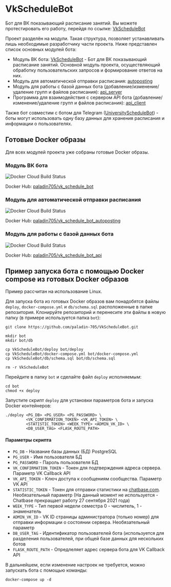 # VkScheduleBot
Бот для ВК показывающий расписание занятий. Вы можете протестировать его работу, перейдя по ссылке: [VkScheduleBot](https://vk.com/club199143657)

Проект разделён на модули. Такая структура, позволяет устанавливать лишь необходимые разработчику части проекта. Ниже представлен список основных модулей бота:
* Модуль ВК бота: [VkScheduleBot](../vk_bot) - Бот для ВК показывающий расписание занятий. Основной модуль проекта, осуществляющий обработку пользовательских запросов и формирование ответов на них.  
* Модуль для автоматической отправки расписания: [autoposting](../autoposting)
* Модуль для работы с базой данных бота (добавление/изменение/удаление групп и файлов расписания): [api_server](../api_server)
* Программа для взаимодействия с сервером API бота (добавление/изменение/удаление групп и файлов расписания): [api_client](../api_client)

Также бот совместим с ботом для Telegram ([UniversityScheduleBot](https://github.com/paladin-705/UniversityScheduleBot)) - боты могут использовать одну базу данных для хранения расписания и информации о пользователях.

## Готовые Docker образы
Для всех модулей проекта уже собраны готовые Docker образы.

### Модуль ВК бота
![Docker Cloud Build Status](https://img.shields.io/docker/cloud/build/paladin705/vk_schedule_bot)

Docker Hub: [paladin705/vk_schedule_bot](https://hub.docker.com/r/paladin705/vk_schedule_bot)

### Модуль для автоматической отправки расписания
![Docker Cloud Build Status](https://img.shields.io/docker/cloud/build/paladin705/vk_schedule_bot_autoposting)

Docker Hub: [paladin705/vk_schedule_bot_autoposting](https://hub.docker.com/r/paladin705/vk_schedule_bot_autoposting)

### Модуль для работы с базой данных бота
![Docker Cloud Build Status](https://img.shields.io/docker/cloud/build/paladin705/vk_schedule_bot_api)

Docker Hub: [paladin705/vk_schedule_bot_api](https://hub.docker.com/r/paladin705/vk_schedule_bot_api)

## Пример запуска бота с помощью Docker compose из готовых Docker образов
Пример рассчитан на использование Linux.

Для запуска бота из готовых Docker образов вам понадобятся файлы `deploy`, `docker-compose.yml` и `db/schema.sql` расположенные в папке репозитория. Клонируйте репозиторий и перенесите эти файлы в новую папку (в примере используется папка `bot`):
```shell
git clone https://github.com/paladin-705/VkScheduleBot.git

mkdir bot
mkdir bot/db

cp VkScheduleBot/deploy bot/deploy
cp VkScheduleBot/docker-compose.yml bot/docker-compose.yml
cp VkScheduleBot/db/schema.sql bot/db/schema.sql

rm -r VkScheduleBot
```
Перейдите в папку `bot` и сделайте файл  `deploy` исполняемым:
```shell
cd bot
chmod +x deploy
```
Запустите скрипт `deploy` для установки параметров бота и запуска Docker контейнеров:
```shell
./deploy <PG_DB> <PG_USER> <PG_PASSWORD> \
         <VK_CONFIRMATION_TOKEN> <VK_API_TOKEN> \ 
         <STATISTIC_TOKEN> <WEEK_TYPE> <ADMIN_VK_ID> \
         <DB_USER_TAG> <FLASK_ROUTE_PATH>
```
#### Параметры скрипта

* `PG_DB` - Название базы данных (БД) PostgreSQL
* `PG_USER` - Имя пользователя БД
* `PG_PASSWORD` - Пароль пользователя БД
* `VK_CONFIRMATION_TOKEN` - Токен для подтверждения адреса сервера. Параметр VK Callback API
* `VK_API_TOKEN` - Ключ доступа к сообщениям сообщества. Параметр VK API
* `STATISTIC_TOKEN` - Токен для отправки статистики на [chatbase.com](https://chatbase.com/). Необязательный параметр (На данный момент не используется - Chatbase прекращает работу 27 сентября 2021 года)
* `WEEK_TYPE` - Тип первой недели семестра 0 - числитель, 1 - знаменатель
* `ADMIN_VK_ID` - VK ID страницы администратора (только номер) для отправки информации о состоянии сервера. Необязательный параметр
* `DB_USER_TAG` - Идентификатор пользователей бота (используется для разделения пользователей, при общей базе данных для нескольких ботов
* `FLASK_ROUTE_PATH` - Опредлеляет адрес сервера бота для VK Callback API

В дальнейшем, если изменение настроек не требуется, можно запускать бота с помощью команды:
```shell
docker-compose up -d
```
